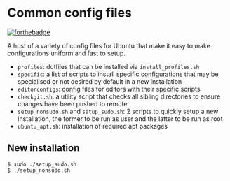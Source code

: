 # Common config files

[![forthebadge](https://forthebadge.com/images/badges/no-ragrets.svg)](https://forthebadge.com)

A host of a variety of config files for Ubuntu that make it easy to make
configurations uniform and fast to setup.

- `profiles`: dotfiles that can be installed via `install_profiles.sh`
- `specific`: a list of scripts to install specific configurations that may be
	specialised or not desired by default in a new installation
- `editorconfigs`: config files for editors with their specific scripts
- `checkgit.sh`: a utility script that checks all sibling directories to ensure
	changes have been pushed to remote
- `setup_nonsudo.sh` and `setup_sudo.sh`: 2 scripts to quickly setup a new
	installation, the former to be run as user and the latter to be run as root
- `ubuntu_apt.sh`: installation of required apt packages

## New installation

	$ sudo ./setup_sudo.sh
	$ ./setup_nonsudo.sh
